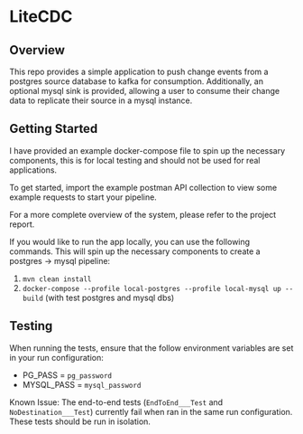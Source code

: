 # LiteCDC

## Overview
This repo provides a simple application to push change events from a postgres source database to kafka for consumption. Additionally, an optional mysql sink is provided, allowing a user to consume their change data to replicate their source in a mysql instance.

## Getting Started
I have provided an example docker-compose file to spin up the necessary components, this is for local testing and should not be used for real applications.

To get started, import the example postman API collection to view some example requests to start your pipeline.

For a more complete overview of the system, please refer to the project report.

If you would like to run the app locally, you can use the following commands. This will spin up the necessary components to create a postgres -> mysql pipeline:
1. `mvn clean install`
2. `docker-compose --profile local-postgres --profile local-mysql up --build` (with test postgres and mysql dbs)

## Testing
When running the tests, ensure that the follow environment variables are set in your run configuration:
 - PG_PASS = `pg_password`
 - MYSQL_PASS = `mysql_password`

Known Issue: The end-to-end tests (`EndToEnd___Test` and `NoDestination___Test`) currently fail when ran in the same run configuration. These tests should be run in isolation.